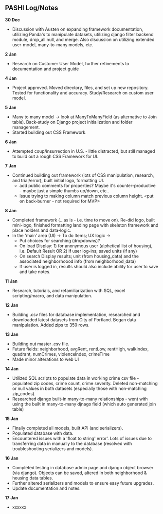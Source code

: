 

## PASHI Log/Notes ##

**30 Dec**
- Discussion with Austen on expanding framework documentation, utilizing Panda's to manipulate datasets, utilizing django filter backend module, drop_all null, and merge.  Also discussion on utilizing extended user-model, many-to-many models, etc.

**2 Jan**
- Research on Customer User Model, further refinements to documentation and project guide

**4 Jan**
- Project approved.  Moved directory, files, and set up new repository.  Tested for functionality and accuracy.  Study/Research on custom user model.

**5 Jan**
- Many to many model -> look at ManyToManyField (as alternative to Join table).  Back-study on Django project initialization and folder management.
- Started building out CSS Framework.  

**6 Jan**
- Attempted coup/insurrection in U.S. - little distracted, but still managed to build out a rough CSS Framework for UI.

**7 Jan**
- Continued building out framework (lots of CSS manipulation, research, and trial/error), built initial logo, formatting UI.  
  - <IDEA> add public comments for properties?  Maybe it's counter-productive - maybe just a simple thumbs up/down, etc..</IDEA>
  - Issue trying to making column match previous column height.  <put on back-burner - not required for MVP>

**8 Jan**  

- Completed framework (...as is - i.e. time to move on). Re-did logo, built mini-logo, finished formatting landing page with skeleton framework and place holders and data-logic.  
- In the 'main' area (UI) -> To do Items; UX logic ->
  - Put choices for searching (dropdowns)?
  - On load Display: 1) for anonymous user (alphetical list of housing), i.e. Default Result OR 2) if user log-ins; saved units (if any)
  - On search Display results; unit (from housing_data) and the associated neighborhoood info (from neighborhood_data)</center>
  - If user is logged in, results should also include ability for user to save and take notes.

**11 Jan**

- Research, tutorials, and refamiliarization with SQL, excel scripting/macro, and data manipulation.

**12 Jan** 

- Building .csv files for database implementation, researched and downloaded latest datasets from City of Portland.  Began data manipulation.  Added zips to 350 rows.  

**13 Jan**
 
- Building out master .csv file. 
- Future fields:  neighborhood, avgRent, rentLow, rentHigh, walkIndex, quadrant, numCrimes, violenceIndex, crimeTime
- Made minor alterations to web UI

**14 Jan**

- Utilized SQL scripts to populate data in working crime csv file - populated zip codes, crime count, crime severity.  Deleted non-matching or null values in both datasets (especially those with non-matching zip_codes).  
- Researched django built-in many-to-many relationships - went with using the built in many-to-many djnago field (which auto generated join table)

**15 Jan**

- Finally completed all models, built API (and serializers). 
- Populated database with data.  
- Encountered issues with a 'float to string' error'.  Lots of issues due to transferring data in manually to the database (resolved with troubleshooting serializers and models). 

**16 Jan** 

- Completed testing in database admin page and django object browser (via django). Objects can be saved, altered in both neighborhood & housing data tables. 
- Further altered serializers and models to ensure easy future upgrades. 
- Update documentation and notes.

**17 Jan**

- xxxxxx






